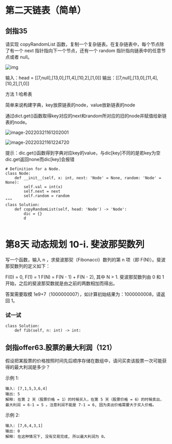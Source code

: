 # 第二天链表（简单）

 ## 剑指35



请实现 copyRandomList 函数，复制一个复杂链表。在复杂链表中，每个节点除了有一个 next 指针指向下一个节点，还有一个 random 指针指向链表中的任意节点或者 null。

![img](https://assets.leetcode-cn.com/aliyun-lc-upload/uploads/2020/01/09/e1.png)

输入：head = [[7,null],[13,0],[11,4],[10,2],[1,0]]
输出：[[7,null],[13,0],[11,4],[10,2],[1,0]]

方法 1 哈希表

简单来说构建字典，key放原链表的node，value放新链表的node

通过dict.get()函数取得key对应的next和random所对应的旧的node并赋值给新链表的node。

![image-20220321161202001](https://cdn.jsdelivr.net/gh/richardzhangy26/Pic/src/image-20220321161202001.png)



![image-20220321161224720](https://cdn.jsdelivr.net/gh/richardzhangy26/Pic/src/image-20220321161224720.png)

提示：dic.get()函数得到字典对应key的value，与dic[key]不同的是若key为空dic.get返回none而dic[key]会报错

```
# Definition for a Node.
class Node:
    def __init__(self, x: int, next: 'Node' = None, random: 'Node' = None):
        self.val = int(x)
        self.next = next
        self.random = random
"""
class Solution:
    def copyRandomList(self, head: 'Node') -> 'Node':
    	dic = {}
    	d
    	
```







# 第8天 动态规划 10-i. 斐波那契数列

写一个函数，输入 n ，求斐波那契（Fibonacci）数列的第 n 项（即 F(N)）。斐波那契数列的定义如下：

F(0) = 0,   F(1) = 1
F(N) = F(N - 1) + F(N - 2), 其中 N > 1.
斐波那契数列由 0 和 1 开始，之后的斐波那契数就是由之前的两数相加而得出。

答案需要取模 1e9+7（1000000007），如计算初始结果为：1000000008，请返回 1。

### 试一试

```
class Solution:
    def fib(self, n: int) -> int:
```



## 剑指offer63.股票的最大利润（121）

假设把某股票的价格按照时间先后顺序存储在数组中，请问买卖该股票一次可能获得的最大利润是多少？

 

示例 1:

```
输入: [7,1,5,3,6,4]
输出: 5
解释: 在第 2 天（股票价格 = 1）的时候买入，在第 5 天（股票价格 = 6）的时候卖出，最大利润 = 6-1 = 5 。注意利润不能是 7-1 = 6, 因为卖出价格需要大于买入价格。
```

示例 2:

```
输入: [7,6,4,3,1]
输出: 0
解释: 在这种情况下, 没有交易完成, 所以最大利润为 0。
```



```

```








































































































